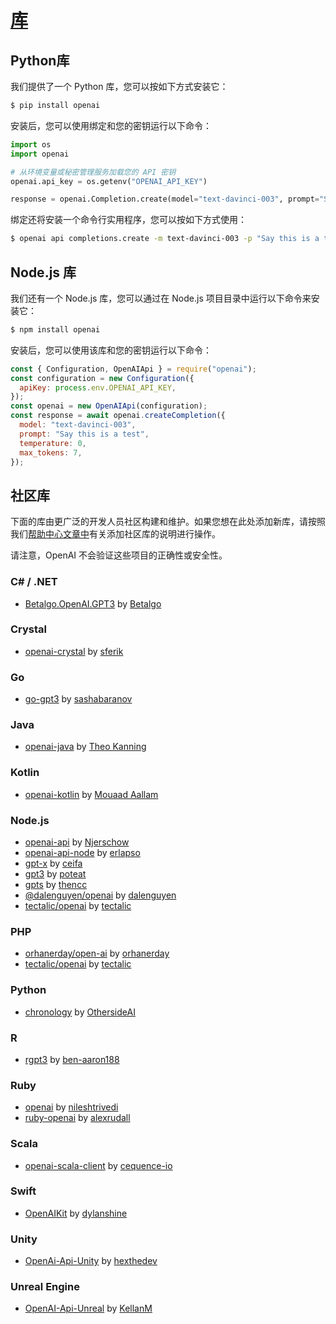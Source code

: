 # [库](https://platform.openai.com/docs/libraries)

## Python库

我们提供了一个 Python 库，您可以按如下方式安装它：

```bash
$ pip install openai
```

安装后，您可以使用绑定和您的密钥运行以下命令：

```python
import os
import openai

# 从环境变量或秘密管理服务加载您的 API 密钥
openai.api_key = os.getenv("OPENAI_API_KEY")

response = openai.Completion.create(model="text-davinci-003", prompt="Say this is a test", temperature=0, max_tokens=7)
```

绑定还将安装一个命令行实用程序，您可以按如下方式使用：

```bash
$ openai api completions.create -m text-davinci-003 -p "Say this is a test" -t 0 -M 7 --stream
```

## Node.js 库 

我们还有一个 Node.js 库，您可以通过在 Node.js 项目目录中运行以下命令来安装它：

```bash
$ npm install openai
```

安装后，您可以使用该库和您的密钥运行以下命令：

```javascript
const { Configuration, OpenAIApi } = require("openai");
const configuration = new Configuration({
  apiKey: process.env.OPENAI_API_KEY,
});
const openai = new OpenAIApi(configuration);
const response = await openai.createCompletion({
  model: "text-davinci-003",
  prompt: "Say this is a test",
  temperature: 0,
  max_tokens: 7,
});
```

## 社区库

下面的库由更广泛的开发人员社区构建和维护。如果您想在此处添加新库，请按照我们[帮助中心文章中](https://help.openai.com/en/articles/6684216-adding-your-api-client-to-the-community-libraries-page)有关添加社区库的说明进行操作。

请注意，OpenAI 不会验证这些项目的正确性或安全性。

### C# / .NET

- [Betalgo.OpenAI.GPT3](https://github.com/betalgo/openai) by [Betalgo](https://github.com/betalgo)

### Crystal

- [openai-crystal](https://github.com/sferik/openai-crystal) by [sferik](https://github.com/sferik)

### Go

- [go-gpt3](https://github.com/sashabaranov/go-gpt3) by [sashabaranov](https://github.com/sashabaranov)

### Java

- [openai-java](https://github.com/TheoKanning/openai-java) by [Theo Kanning](https://github.com/TheoKanning)

### Kotlin

- [openai-kotlin](https://github.com/Aallam/openai-kotlin) by [Mouaad Aallam](https://github.com/Aallam)

### Node.js

- [openai-api](https://www.npmjs.com/package/openai-api) by [Njerschow](https://github.com/Njerschow)
- [openai-api-node](https://www.npmjs.com/package/openai-api-node) by [erlapso](https://github.com/erlapso)
- [gpt-x](https://www.npmjs.com/package/gpt-x) by [ceifa](https://github.com/ceifa)
- [gpt3](https://www.npmjs.com/package/gpt3) by [poteat](https://github.com/poteat)
- [gpts](https://www.npmjs.com/package/gpts) by [thencc](https://github.com/thencc)
- [@dalenguyen/openai](https://www.npmjs.com/package/@dalenguyen/openai) by [dalenguyen](https://github.com/dalenguyen)
- [tectalic/openai](https://github.com/tectalichq/public-openai-client-js) by [tectalic](https://tectalic.com/)

### PHP

- [orhanerday/open-ai](https://packagist.org/packages/orhanerday/open-ai) by [orhanerday](https://github.com/orhanerday)
- [tectalic/openai](https://github.com/tectalichq/public-openai-client-php) by [tectalic](https://tectalic.com/)

### Python

- [chronology](https://github.com/OthersideAI/chronology) by [OthersideAI](https://www.othersideai.com/)

### R

- [rgpt3](https://github.com/ben-aaron188/rgpt3) by [ben-aaron188](https://github.com/ben-aaron188)

### Ruby

- [openai](https://github.com/nileshtrivedi/openai/) by [nileshtrivedi](https://github.com/nileshtrivedi)
- [ruby-openai](https://github.com/alexrudall/ruby-openai) by [alexrudall](https://github.com/alexrudall)

### Scala

- [openai-scala-client](https://github.com/cequence-io/openai-scala-client) by [cequence-io](https://github.com/cequence-io)

### Swift

- [OpenAIKit](https://github.com/dylanshine/openai-kit) by [dylanshine](https://github.com/dylanshine)

### Unity

- [OpenAi-Api-Unity](https://github.com/hexthedev/OpenAi-Api-Unity) by [hexthedev](https://github.com/hexthedev)

### Unreal Engine

- [OpenAI-Api-Unreal](https://github.com/KellanM/OpenAI-Api-Unreal) by [KellanM](https://github.com/KellanM)


